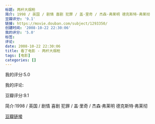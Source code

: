 ```yaml
---
标题: 两杆大烟枪
简介: 1998 / 英国 / 剧情 喜剧 犯罪 / 盖·里奇 / 杰森·弗莱明 德克斯特·弗莱彻
豆瓣评分: '9.1'
链接: https://movie.douban.com/subject/1293350/
创建时间: '2008-10-22 22:30:06'
我的评分: '5.0'
标签:
评论:
date: 2008-10-22 22:30:06
title: 看了电影 - 两杆大烟枪
tags: [电影]
categories: []
---
```


我的评分:5.0

我的评论:

豆瓣评分:9.1

简介:1998 / 英国 / 剧情 喜剧 犯罪 / 盖·里奇 / 杰森·弗莱明 德克斯特·弗莱彻

[豆瓣链接](https://movie.douban.com/subject/1293350/)

